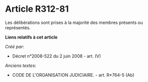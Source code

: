 # Article R312-81

Les délibérations sont prises à la majorité des membres présents ou représentés.

**Liens relatifs à cet article**

_Créé par_:

  - Décret n°2008-522 du 2 juin 2008 - art. (V)

_Anciens textes_:

  - CODE DE L'ORGANISATION JUDICIAIRE. - art. R*764-5 (Ab)
